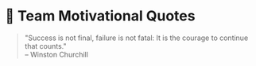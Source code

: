 # 🌟 Team Motivational Quotes

> "Success is not final, failure is not fatal: It is the courage to continue that counts."  
– Winston Churchill

<!-- ✨ Techlings, add your motivational quote below this line. One per person! -->

